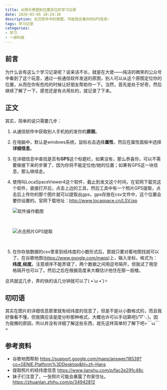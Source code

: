 ```yaml
---
title: 从照片原图到位置定位的学习记录
date: 2020-03-05 20:24:30
description: 社交软件中的原图，可能隐含着你的GPS信息~
tags: 学习记录
categories:
- 学习
- 一抹科技
---
```

## 前言

为什么会有这么个学习记录呢？说来话不长，就是在大佬——纯洁的微笑的公众号中看到了这个玩意，通过一些通信软件发送的原图，别人可以从这个原图定位你的位置，从而在你有危险的时候让好朋友帮助你一下。当然，首先是处于好奇，然后继续了解了一下，感觉还是有点用处的，就记录了下来。

## 正文

其实，简单的说只需要几步：

1. 从通信软件中获取别人手机拍的发你的**原图**。

2. 在电脑中，默认是windows系统，鼠标右击选择**属性**，然后在属性面板中选择**详细信息**。

3. 在详细信息中查找是否有**GPS**这个标题栏，如果没有，那么恭喜你，可以不需要做接下来的步骤了，因为你将不能定位他/她的位置；如果有GPS这一块信息，那么继续走。

4. 使用叫LocaSpaceViewer4这个软件，截止到发文这个时间，在官网下载完这个软件，直接打开后，点击上边的工具，然后工具中有一个照片GPS提取，点击后上传你的那个图片就可以提取出gps，gps存放在csv文件中，这个位置会要你设置的。官网下载地址：http://www.locaspace.cn/LSV.jsp

   

   ![软件操作截图](/images/2020-03-05-从照片原图到位置定位的学习记录/operating.png)

   ​															

   ![点击照片GPS提取](/images/2020-03-05-从照片原图到位置定位的学习记录/operating2.png)

   ​															

5. 在你存放数据的csv里拿到经纬度的小数形式后，那就只要对着地图找就可以了。在谷歌地图(https://www.google.com/maps)上，输入坐标，格式为：**纬度,经度**。注意顺序不能弄错了，两个数据之间用逗号隔开，但我试了用空格隔开也可以了。然后之后在根据高度来大概估计他住在那一层楼。

总共就这几步，弄的快的话几分钟就可以了( •̀ ω •́ )✧

## 叨叨语

其实在图片的详细信息那里就有经纬度的信息了，但是不是以小数格式的，而且我好像看不懂，但我猜应该是度分秒那种格式，大概也许可以手动算吧(/▽＼)。因为我懒的原因，所以并没有详细了解这些东西，就先这样简单的了解下吧=￣ω￣=

## 参考资料

- 谷歌地图帮助 https://support.google.com/maps/answer/18539?co=GENIE.Platform%3DDesktop&hl=zh-Hans
- 提取照片的经纬度信息 https://www.jianshu.com/p/fac2e291c48c
- 妹子们注意了，一张照片可能会暴露了你家住址。 https://zhuanlan.zhihu.com/p/34942812